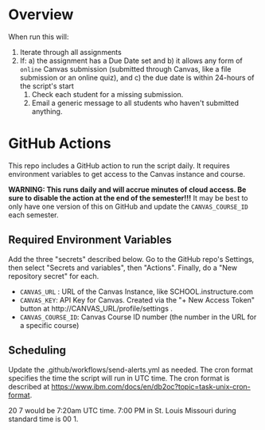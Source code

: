 
# Overview

When run this will:

1. Iterate through all assignments
2. If: a) the assignment has a Due Date set and b) it allows any form of `online` Canvas submission (submitted through Canvas, like a file submission or an online quiz), and c) the due date is within 24-hours of the script's start
   1. Check each student for a missing submission.
   2. Email a generic message to all students who haven't submitted anything.

# GitHub Actions

This repo includes a GitHub action to run the script daily.  It requires environment variables to get access to the Canvas instance and course.

**WARNING: This runs daily and will accrue minutes of cloud access.  Be sure to disable the action at the end of the semester!!!**  It may be best to only have one version of this on GitHub and update the `CANVAS_COURSE_ID` each semester.

## Required Environment Variables

Add the three "secrets" described below.  Go to the GitHub repo's Settings, then select "Secrets and variables", then "Actions". Finally, do a "New repository secret" for each.

* `CANVAS_URL` : URL of the Canvas Instance, like SCHOOL.instructure.com
* `CANVAS_KEY`: API Key for Canvas. Created via the "+ New Access Token" button at http://CANVAS_URL/profile/settings .
* `CANVAS_COURSE_ID`: Canvas Course ID number (the number in the URL for a specific course)

## Scheduling

Update the .github/workflows/send-alerts.yml as needed.  The cron format specifies the time the script will run in UTC time.  The cron format is described at https://www.ibm.com/docs/en/db2oc?topic=task-unix-cron-format.  

20 7 would be 7:20am UTC time.  7:00 PM in St. Louis Missouri during standard time is 00 1. 
